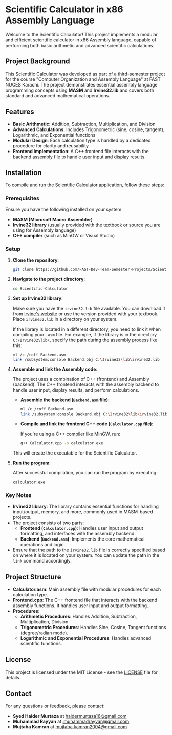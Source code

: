 # Scientific Calculator in x86 Assembly Language

Welcome to the Scientific Calculator! This project implements a modular and efficient scientific calculator in x86 Assembly language, capable of performing both basic arithmetic and advanced scientific calculations.

## Project Background

This Scientific Calculator was developed as part of a third-semester project for the course "Computer Organization and Assembly Language" at FAST NUCES Karachi. The project demonstrates essential assembly language programming concepts using **MASM** and **Irvine32.lib** and covers both standard and advanced mathematical operations.

## Features

- **Basic Arithmetic**: Addition, Subtraction, Multiplication, and Division
- **Advanced Calculations**: Includes Trigonometric (sine, cosine, tangent), Logarithmic, and Exponential functions
- **Modular Design**: Each calculation type is handled by a dedicated procedure for clarity and reusability
- **Frontend Implementation**: A C++ frontend file interacts with the backend assembly file to handle user input and display results.

## Installation

To compile and run the Scientific Calculator application, follow these steps:

### Prerequisites

Ensure you have the following installed on your system:

- **MASM (Microsoft Macro Assembler)**
- **Irvine32 library** (usually provided with the textbook or source you are using for Assembly language)
- **C++ compiler** (such as MinGW or Visual Studio)

### Setup

1. **Clone the repository**:

    ```bash
    git clone https://github.com/FAST-Dev-Team-Semester-Projects/Scientific-Calculator-ASM.git
    ```

2. **Navigate to the project directory**:

    ```bash
    cd Scientific-Calculator
    ```

3. **Set up Irvine32 library**:

    Make sure you have the `irvine32.lib` file available. You can download it from [Irvine's website](https://www.asmirvine.com/) or use the version provided with your textbook. Place `irvine32.lib` in a directory on your system.

    If the library is located in a different directory, you need to link it when compiling your `.asm` file. For example, if the library is in the directory `C:\Irvine32\lib\`, specify the path during the assembly process like this:

    ```bash
    ml /c /coff Backend.asm
    link /subsystem:console Backend.obj C:\Irvine32\lib\irvine32.lib
    ```

4. **Assemble and link the Assembly code**:

    The project uses a combination of C++ (frontend) and Assembly (backend). The C++ frontend interacts with the assembly backend to handle user input, display results, and perform calculations.

    - **Assemble the backend (`Backend.asm` file)**:

      ```bash
      ml /c /coff Backend.asm
      link /subsystem:console Backend.obj C:\Irvine32\lib\irvine32.lib
      ```

    - **Compile and link the frontend C++ code (`Calculator.cpp` file)**:

      If you're using a C++ compiler like MinGW, run:

      ```bash
      g++ Calculator.cpp -o calculator.exe
      ```

    This will create the executable for the Scientific Calculator.

5. **Run the program**:

    After successful compilation, you can run the program by executing:

    ```bash
    calculator.exe
    ```

### Key Notes

- **Irvine32 library**: The library contains essential functions for handling input/output, memory, and more, commonly used in MASM-based projects.
- The project consists of two parts:
  - **Frontend (`Calculator.cpp`)**: Handles user input and output formatting, and interfaces with the assembly backend.
  - **Backend (`Backend.asm`)**: Implements the core mathematical operations and logic.
- Ensure that the path to the `irvine32.lib` file is correctly specified based on where it is located on your system. You can update the path in the `link` command accordingly.

## Project Structure

- **Calculator.asm**: Main assembly file with modular procedures for each calculation type.
- **Frontend.cpp**: The C++ frontend file that interacts with the backend assembly functions. It handles user input and output formatting.
- **Procedures**:
  - **Arithmetic Procedures**: Handles Addition, Subtraction, Multiplication, Division.
  - **Trigonometric Procedures**: Handles Sine, Cosine, Tangent functions (degree/radian mode).
  - **Logarithmic and Exponential Procedures**: Handles advanced scientific functions.

## License

This project is licensed under the MIT License - see the [LICENSE](https://github.com/SHaiderM16/Scientific-Calculator-ASM/blob/main/LICENSE) file for details.

## Contact

For any questions or feedback, please contact:

- **Syed Haider Murtaza** at [haidermurtaza16@gmail.com](mailto:haidermurtaza16@gmail.com)
- **Muhammad Rayyan** at [imuhammadrayyan@gmail.com](mailto:imuhammadrayyan@gmail.com)
- **Mujtaba Kamran** at [mujtaba.kamran2004@gmail.com](mailto:mujtaba.kamran2004@gmail.com)
